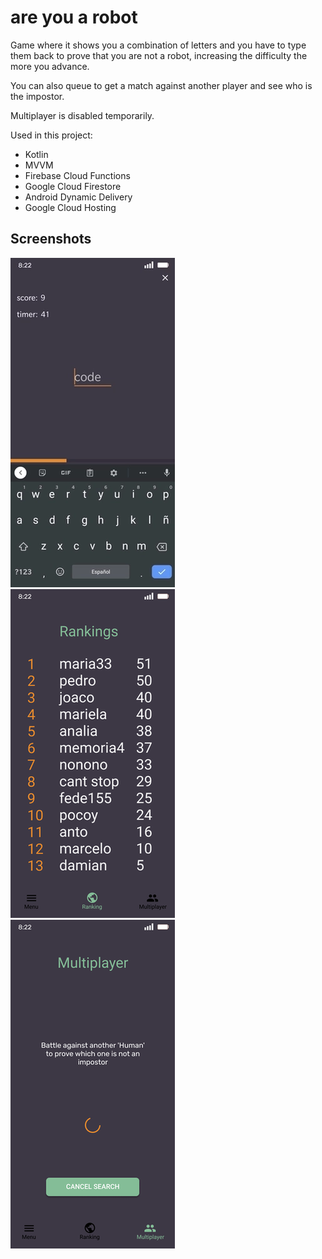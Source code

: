 # are you a robot
Game where it shows you a combination of letters and you have to type them back to prove that you are not a robot, increasing the difficulty the more you advance.

You can also queue to get a match against another player and see who is the impostor.

Multiplayer is disabled temporarily.

Used in this project:</br>
  * Kotlin
  * MVVM
  * Firebase Cloud Functions
  * Google Cloud Firestore
  * Android Dynamic Delivery
  * Google Cloud Hosting

## Screenshots
![N|Solid](https://github.com/puntogris/are-you-a-robot/blob/master/screenshots/1.webp)
![N|Solid](https://github.com/puntogris/are-you-a-robot/blob/master/screenshots/2.png)
![N|Solid](https://github.com/puntogris/are-you-a-robot/blob/master/screenshots/3.png)

